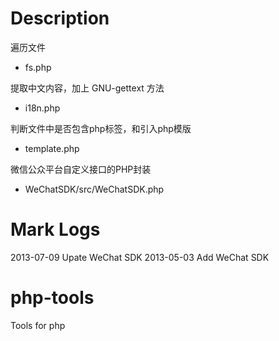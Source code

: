 Description  
============
遍历文件

* fs.php 

提取中文内容，加上 GNU-gettext 方法

* i18n.php 

判断文件中是否包含php标签，和引入php模版

* template.php        

微信公众平台自定义接口的PHP封装

* WeChatSDK/src/WeChatSDK.php 

Mark Logs
=========
2013-07-09 Upate WeChat SDK
2013-05-03 Add WeChat SDK

php-tools
=========
Tools for php
